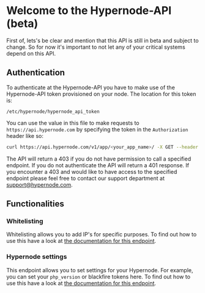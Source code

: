 # Welcome to the Hypernode-API (beta)
First of, lets's be clear and mention that this API is still in beta and subject to change. So for now it's important 
to not let any of your critical systems depend on this API.

## Authentication
To authenticate at the Hypernode-API you have to make use of the Hypernode-API token provisioned on your node. The 
location for this token is:
 ```
 /etc/hypernode/hypernode_api_token
 ```
You can use the value in this file to make requests
to `https://api.hypernode.com` by specifying the token in the `Authorization` header like so:
```bash
curl https://api.hypernode.com/v1/app/<your_app_name>/ -X GET --header "Authorization: Token <your_hypernode_api_token>"
```
The API will return a 403 if you do not have permission to call a specified endpoint. If you do not authenticate the API
will return a 401 response. If you encounter a 403 and would like to have access to the specified endpoint please feel 
free to contact our support department at support@hypernode.com.

## Functionalities
### Whitelisting
Whitelisting allows you to add IP's for specific purposes. To find out how to use this have a look at [the documentation
for this endpoint](/Documentation/hypernode-api/whitelisting/README.md).

### Hypernode settings
This endpoint allows you to set settings for your Hypernode. For example, you can set your `php_version` or blackfire
tokens here. To find out how to use this have a look at [the documentation for this endpoint](
/Documentation/hypernode-api/settings/README.md).
